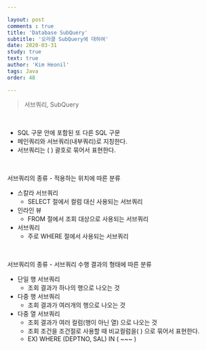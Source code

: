 ```yaml
---

layout: post
comments : true
title: 'Database SubQuery'
subtitle: '오라클 SubQuery에 대하여'
date: 2020-03-31
study: true
text: true
author: 'Kim Heonil'
tags: Java
order: 48

---
```



> 서브쿼리, SubQuery

<br>

- SQL 구문 안에 포함된 또 다른 SQL 구문
- 메인쿼리와 서브쿼리(내부쿼리)로 지칭한다.
- 서브쿼리는 ( ) 괄호로 묶어서 표현한다.

<br>

서브쿼리의 종류 - 적용하는 위치에 따른 분류

- 스칼라 서브쿼리
  - SELECT 절에서 컬럼 대신 사용되는 서브쿼리
- 인라인 뷰
  - FROM 절에서 조회 대상으로 사용되는 서브쿼리
- 서브쿼리
  - 주로 WHERE 절에서 사용되는 서브쿼리

<br>

서브쿼리의 종류 - 서브쿼리 수행 결과의 형태에 따른 분류

- 단일 행 서브쿼리
  - 조회 결과가 하나의 행으로 나오는 것
- 다중 행 서브쿼리
  - 조회 결과가 여러개의 행으로 나오는 것
- 다중 열 서브쿼리
  - 조회 결과가 여러 컬럼(행이 아닌 열) 으로 나오는 것
  - 조회 조건을 조건절로 사용할 때 비교컬럼을( ) 으로 묶어서 표현한다.
  - EX) WHERE (DEPTNO, SAL) IN ( ~~~ )


<br><br>